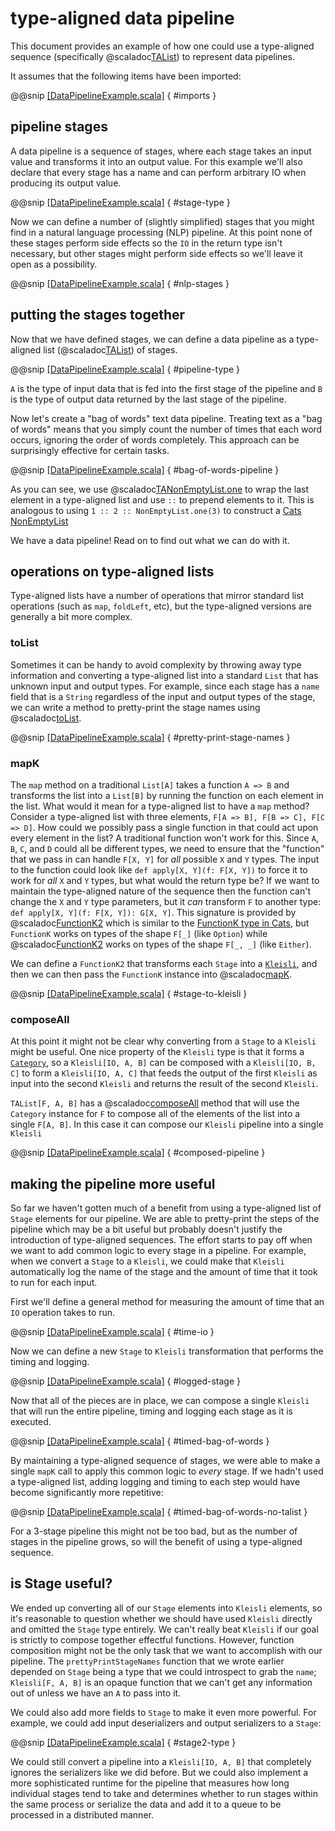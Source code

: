 # type-aligned data pipeline

This document provides an example of how one could use a type-aligned sequence (specifically @scaladoc[TAList](maligned.TAList)) to represent data pipelines.

It assumes that the following items have been imported:

@@snip [[DataPipelineExample.scala]](/core/src/test/scala/example/DataPipelineExample.scala) { #imports }

## pipeline stages

A data pipeline is a sequence of stages, where each stage takes an input value and transforms it into an output value. For this example we'll also declare that every stage has a name and can perform arbitrary IO when producing its output value.

@@snip [[DataPipelineExample.scala]](/core/src/test/scala/example/DataPipelineExample.scala) { #stage-type }

Now we can define a number of (slightly simplified) stages that you might find in a natural language processing (NLP) pipeline. At this point none of these stages perform side effects so the `IO` in the return type isn't necessary, but other stages might perform side effects so we'll leave it open as a possibility.

@@snip [[DataPipelineExample.scala]](/core/src/test/scala/example/DataPipelineExample.scala) { #nlp-stages }

## putting the stages together

Now that we have defined stages, we can define a data pipeline as a type-aligned list (@scaladoc[TAList](maligned.TAList)) of stages.

@@snip [[DataPipelineExample.scala]](/core/src/test/scala/example/DataPipelineExample.scala) { #pipeline-type }

`A` is the type of input data that is fed into the first stage of the pipeline and `B` is the type of output data returned by the last stage of the pipeline.

Now let's create a "bag of words" text data pipeline. Treating text as a "bag of words" means that you simply count the number of times that each word occurs, ignoring the order of words completely. This approach can be surprisingly effective for certain tasks.

@@snip [[DataPipelineExample.scala]](/core/src/test/scala/example/DataPipelineExample.scala) { #bag-of-words-pipeline }

As you can see, we use @scaladoc[TANonEmptyList.one](maligned.TANonEmptyList$#one) to wrap the last element in a type-aligned list and use `::` to prepend elements to it. This is analogous to using `1 :: 2 :: NonEmptyList.one(3)` to construct a [Cats NonEmptyList][NonEmptyList]

We have a data pipeline! Read on to find out what we can do with it.

## operations on type-aligned lists

Type-aligned lists have a number of operations that mirror standard list operations (such as `map`, `foldLeft`, etc), but the type-aligned versions are generally a bit more complex.

### toList

Sometimes it can be handy to avoid complexity by throwing away type information and converting a type-aligned list into a standard `List` that has unknown input and output types. For example, since each stage has a `name` field that is a `String` regardless of the input and output types of the stage, we can write a method to pretty-print the stage names using @scaladoc[toList](maligned.TAList#toList).

@@snip [[DataPipelineExample.scala]](/core/src/test/scala/example/DataPipelineExample.scala) { #pretty-print-stage-names }

### mapK

The `map` method on a traditional `List[A]` takes a function `A => B` and transforms the list into a `List[B]` by running the function on each element in the list. What would it mean for a type-aligned list to have a `map` method? Consider a type-aligned list with three elements, `F[A => B], F[B => C], F[C => D]`. How could we possibly pass a single function in that could act upon every element in the list? A traditional function won't work for this. Since `A`, `B`, `C`, and `D` could all be different types, we need to ensure that the "function" that we pass in can handle `F[X, Y]` for _all_ possible `X` and `Y` types. The input to the function could look like `def apply[X, Y](f: F[X, Y])` to force it to work for _all_ `X` and `Y` types, but what would the return type be? If we want to maintain the type-aligned nature of the sequence then the function can't change the `X` and `Y` type parameters, but it _can_ transform `F` to another type: `def apply[X, Y](f: F[X, Y]): G[X, Y]`. This signature is provided by @scaladoc[FunctionK2](maligned.FunctionK2) which is similar to the [FunctionK type in Cats][FunctionK], but `FunctionK` works on types of the shape `F[_]` (like `Option`) while @scaladoc[FunctionK2](maligned.FunctionK2) works on types of the shape `F[_, _]` (like `Either`).

We can define a `FunctionK2` that transforms each `Stage` into a [`Kleisli`][Kleisli], and then we can then pass the `FunctionK` instance into @scaladoc[mapK](maligned.TAList#mapK).

@@snip [[DataPipelineExample.scala]](/core/src/test/scala/example/DataPipelineExample.scala) { #stage-to-kleisli }

### composeAll

At this point it might not be clear why converting from a `Stage` to a `Kleisli` might be useful. One nice property of the `Kleisli` type is that it forms a [`Category`][Category], so a `Kleisli[IO, A, B]` can be composed with a `Kleisli[IO, B, C]` to form a `Kleisli[IO, A, C]` that feeds the output of the first `Kleisli` as input into the second `Kleisli` and returns the result of the second `Kleisli`.

`TAList[F, A, B]` has a @scaladoc[composeAll](maligned.TAList#composeAll) method that will use the `Category` instance for `F` to compose all of the elements of the list into a single `F[A, B]`. In this case it can compose our `Kleisli` pipeline into a single `Kleisli`

@@snip [[DataPipelineExample.scala]](/core/src/test/scala/example/DataPipelineExample.scala) { #composed-pipeline }

## making the pipeline more useful

So far we haven't gotten much of a benefit from using a type-aligned list of `Stage` elements for our pipeline. We are able to pretty-print the steps of the pipeline which may be a bit useful but probably doesn't justify the introduction of type-aligned sequences. The effort starts to pay off when we want to add common logic to every stage in a pipeline. For example, when we convert a `Stage` to a `Kleisli`, we could make that `Kleisli` automatically log the name of the stage and the amount of time that it took to run for each input.

First we'll define a general method for measuring the amount of time that an `IO` operation takes to run.

@@snip [[DataPipelineExample.scala]](/core/src/test/scala/example/DataPipelineExample.scala) { #time-io }

Now we can define a new `Stage` to `Kleisli` transformation that performs the timing and logging.

@@snip [[DataPipelineExample.scala]](/core/src/test/scala/example/DataPipelineExample.scala) { #logged-stage }

Now that all of the pieces are in place, we can compose a single `Kleisli` that will run the entire pipeline, timing and logging each stage as it is executed.

@@snip [[DataPipelineExample.scala]](/core/src/test/scala/example/DataPipelineExample.scala) { #timed-bag-of-words }

By maintaining a type-aligned sequence of stages, we were able to make a single `mapK` call to apply this common logic to _every_ stage. If we hadn't used a type-aligned list, adding logging and timing to each step would have become significantly more repetitive:

@@snip [[DataPipelineExample.scala]](/core/src/test/scala/example/DataPipelineExample.scala) { #timed-bag-of-words-no-talist }

For a 3-stage pipeline this might not be too bad, but as the number of stages in the pipeline grows, so will the benefit of using a type-aligned sequence.

## is Stage useful?

We ended up converting all of our `Stage` elements into `Kleisli` elements, so it's reasonable to question whether we should have used `Kleisli` directly and omitted the `Stage` type entirely. We can't really beat `Kleisli` if our goal is strictly to compose together effectful functions. However, function composition might not be the only task that we want to accomplish with our pipeline. The `prettyPrintStageNames` function that we wrote earlier depended on `Stage` being a type that we could introspect to grab the `name`; `Kleisli[F, A, B]` is an opaque function that we can't get any information out of unless we have an `A` to pass into it.

We could also add more fields to `Stage` to make it even more powerful. For example, we could add input deserializers and output serializers to a `Stage`:

@@snip [[DataPipelineExample.scala]](/core/src/test/scala/example/DataPipelineExample.scala) { #stage2-type }

We could still convert a pipeline into a `Kleisli[IO, A, B]` that completely ignores the serializers like we did before. But we could also implement a more sophisticated runtime for the pipeline that measures how long individual stages tend to take and determines whether to run stages within the same process or serialize the data and add it to a queue to be processed in a distributed manner.

[Category]: https://typelevel.org/cats/api/cats/arrow/Category.html
[FunctionK]: https://typelevel.org/cats/datatypes/functionk.html
[Kleisli]: https://typelevel.org/cats/datatypes/kleisli.html
[NonEmptyList]: https://typelevel.org/cats/datatypes/nel.html
